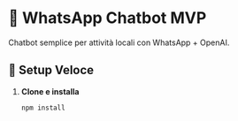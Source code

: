 # 🤖 WhatsApp Chatbot MVP

Chatbot semplice per attività locali con WhatsApp + OpenAI.

## 🚀 Setup Veloce

1. **Clone e installa**
   ```bash
   npm install